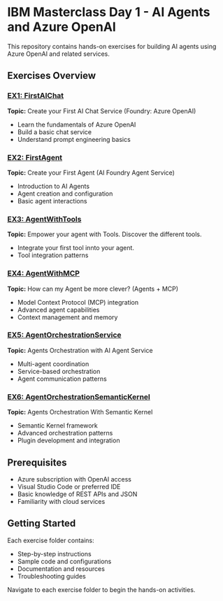 # IBM Masterclass Day 1 - AI Agents and Azure OpenAI

This repository contains hands-on exercises for building AI agents using Azure OpenAI and related services.

## Exercises Overview

### [EX1: FirstAIChat](./EX1-FirstAIChat/)
**Topic:** Create your First AI Chat Service (Foundry: Azure OpenAI)
- Learn the fundamentals of Azure OpenAI
- Build a basic chat service
- Understand prompt engineering basics

### [EX2: FirstAgent](./EX2-FirstAgent/)
**Topic:** Create your First Agent (AI Foundry Agent Service)
- Introduction to AI Agents
- Agent creation and configuration
- Basic agent interactions

### [EX3: AgentWithTools](./EX3-AgentWithAISearch/)
**Topic:** Empower your agent with Tools. Discover the different tools. 
- Integrate your first tool innto your agent. 
- Tool integration patterns

### [EX4: AgentWithMCP](./EX4-AgentWithMCP/)
**Topic:** How can my Agent be more clever? (Agents + MCP)
- Model Context Protocol (MCP) integration
- Advanced agent capabilities
- Context management and memory

### [EX5: AgentOrchestrationService](./EX5-AgentOrchestrationService/)
**Topic:** Agents Orchestration with AI Agent Service
- Multi-agent coordination
- Service-based orchestration
- Agent communication patterns

### [EX6: AgentOrchestrationSemanticKernel](./EX6-AgentOrchestrationSemanticKernel/)
**Topic:** Agents Orchestration With Semantic Kernel
- Semantic Kernel framework
- Advanced orchestration patterns
- Plugin development and integration

## Prerequisites

- Azure subscription with OpenAI access
- Visual Studio Code or preferred IDE
- Basic knowledge of REST APIs and JSON
- Familiarity with cloud services

## Getting Started

Each exercise folder contains:
- Step-by-step instructions
- Sample code and configurations
- Documentation and resources
- Troubleshooting guides

Navigate to each exercise folder to begin the hands-on activities.

